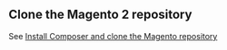 <div markdown="1">

<h2 id="software-composer-clone">Clone the Magento 2 repository</h2>
See <a href="{{page.baseurl}}install-gde/install/composer-clone.html">Install Composer and clone the Magento repository</a>